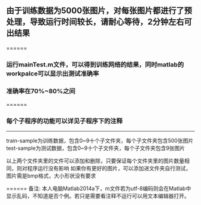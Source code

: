 ## 由于训练数据为5000张图片，对每张图片都进行了预处理，导致运行时间较长，请耐心等待，2分钟左右可出结果
======
### 运行mainTest.m文件，可以得到训练网络的结果，同时matlab的workpalce可以显示出测试准确率
### 准确率在70%~80%之间
======

### 每个子程序的功能可以详见子程序下的注释

----------
train-sample为训练数据，包含0~9十个子文件夹，每个子文件夹包含500张图片
test-sample为测试数据，包含0~9十个子文件夹，每个子文件夹包含9张图片

以上两个文件夹里的文件可以添加和删除，只要保证每个文件夹里的图片数量相同，则对程序运行没有影响
如果你有更好的图片，可以添加进文件夹自行测试，图片需是bmp格式，大小形状没有要求

======
备注: 本人电脑Matlab2014a下，m文件若为utf-8编码则会在Matlab中显示乱码，不知道是否个例。若只是需要看注释不运行可以用文本编辑器打开。